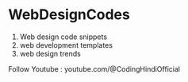 # WebDesignCodes
1. Web design code snippets
2. web development templates
3. web design trends

Follow Youtube : youtube.com/@CodingHindiOfficial
